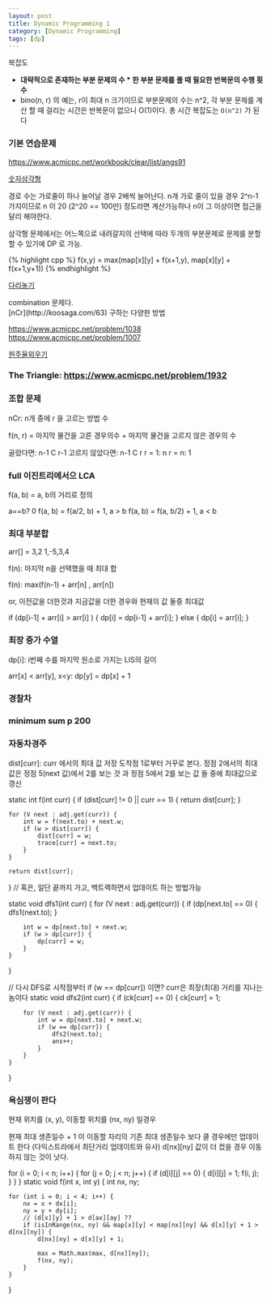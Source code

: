 ```yaml
---
layout: post
title: Dynamic Programming 1
category: [Dynamic Programming]
tags: [dp]
---
```


복잡도

* **대략적으로 존재하는 부분 문제의 수 * 한 부분 문제를 풀 때 필요한 반복문의 수행 횟수**
* bino(n, r) 의 예는, r이 최대 n 크기이므로 부분문제의 수는 n^2, 각 부분 문제를 계산 할 때 걸리는 시간은 반복문이 없으니 O(1)이다. 총 시간 복잡도는 `O(n^2)` 가 된다

### 기본 연습문제
https://www.acmicpc.net/workbook/clear/list/angs91

[숫자삼각형](https://www.acmicpc.net/step/16)
<div class="message">
경로 수는 가로줄이 하나 늘어날 경우 2배씩 늘어난다. n개 가로 줄이 있을 경우 2^n-1 가지이므로 n 이 20 (2^20 == 100만) 정도라면 계산가능하나 n이 그 이상이면 접근을 달리 해야한다.

삼각형 문제에서는 어느쪽으로 내려갈지의 선택에 따라
두개의 부분문제로 문제를 분할할 수 있기에 DP 로 가능. 
</div>
{% highlight cpp %}
f(x,y) = max(map[x][y] + f(x+1,y), map[x][y] + f(x+1,y+1))
{% endhighlight %}

[다리놓기](https://www.acmicpc.net/problem/1010)
<div class="message">
combination 문제다.
</div>
[nCr](http://koosaga.com/63) 구하는 다양한 방법

https://www.acmicpc.net/problem/1038
https://www.acmicpc.net/problem/1007


[원주율외우기](http://devmoons.tistory.com/entry/%EC%9B%90%EC%A3%BC%EC%9C%A8-%EC%99%B8%EC%9A%B0%EA%B8%B0)


###  The Triangle: https://www.acmicpc.net/problem/1932


### 조합 문제

nCr: n개 중에 r 을 고르는 방법 수

f(n, r) = 마지막 물건을 고른 경우의수 + 마지막 물건을 고르지 않은 경우의 수

골랐다면:  n-1 C r-1
고르지 않았다면: n-1 C r
r = 1: n 
r = n: 1

###  full 이진트리에서으 LCA
f(a, b) = a, b의 거리로 정의

a==b? 0
f(a, b) = f(a/2, b) + 1, a > b
f(a, b) = f(a, b/2) + 1, a < b 


### 최대 부분합

arr[] = 3,2 1,-5,3,4

f(n): 마지막 n을 선택했을 때 최대 합


f(n): max(f(n-1) + arr[n] , arr[n]) 

or, 
이전값을 더한것과 지금값을 더한 경우와 현재의 값 둘중  최대값

if (dp[i-1] + arr[i] > arr[i] ) {
    dp[i] = dp[i-1] + arr[i];
} else {
    dp[i] = arr[i];
}

### 최장 증가 수열
dp[i]: i번째 수를 마지막 원소로 가지는 LIS의 길이

arr[x] < arr[y], x<y: dp[y] = dp[x] + 1

### 경찰차

### minimum sum p  200

### 자동차경주
dist[curr]: curr 에서의 최대 값 저장
도착점 1로부터 거꾸로 본다.
정점 2에서의 최대 값은 정점 5(next 값)에서 2를 보는 것 과 
정점 5에서 2를 보는 값 들 중에 최대값으로 갱신

static int f(int curr) {
    if (dist[curr] != 0  || curr == 1) {
        return dist[curr];
    }

    for (V next : adj.get(curr)) {
        int w = f(next.to) + next.w;
        if (w > dist[curr]) {
            dist[curr] = w;
            trace[curr] = next.to;
        }
    }
    
    return dist[curr];
}
// 혹은, 일단 끝까지 가고, 백트랙하면서 업데이트 하는 방법가능

static void dfs1(int curr) {
    for (V next : adj.get(curr)) {
        if (dp[next.to] == 0) {
            dfs1(next.to);
        }

        int w = dp[next.to] + next.w;
        if (w > dp[curr]) {
            dp[curr] = w;
        }
    }
}

// 다시 DFS로 시작점부터 if (w == dp[curr]) 이면? curr은 최장(최대) 거리를 지나는 놈이다
static void dfs2(int curr) {
    if (ck[curr] == 0) {
        ck[curr] = 1;

        for (V next : adj.get(curr)) {
            int w = dp[next.to] + next.w;
            if (w == dp[curr]) {
                dfs2(next.to);
                ans++;
            }
        }
    }
}

### 욕심쟁이 판다

현재 위치를 (x, y), 이동할 위치를 (nx, ny) 일경우

현재 최대 생존일수 + 1 이 이동할 자리의 기존 최대 생존일수 보다 클 경우에만 업데이트 한다
(다익스트라에서 최단거리 업데이트와 유사)
d[nx][ny] 값이 더 컸을 경우 이동하지 않는 것이 낫다.

for (i = 0; i < n; i++) {
    for (j = 0; j < n; j++) {
        if (d[i][j] == 0) {
            d[i][j] = 1;
            f(i, j);
        }
    }
}
static void f(int x, int y) {
    int nx, ny;

    for (int i = 0; i < 4; i++) {
        nx = x + dx[i];
        ny = y + dy[i];
        // (d[x][y] + 1 > d[ax][ay] ??
        if (isInRange(nx, ny) && map[x][y] < map[nx][ny] && d[x][y] + 1 > d[nx][ny]) {
            d[nx][ny] = d[x][y] + 1;

            max = Math.max(max, d[nx][ny]);
            f(nx, ny);
        }
    }
}
